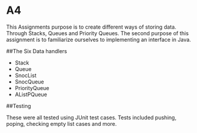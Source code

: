 A4
====
This Assignments purpose is to create different ways of storing data. Through Stacks, Queues and Priority Queues. The second purpose of this assignment is to familiarize ourselves to implementing an interface in Java.

##The Six Data handlers
  - Stack
  - Queue
  - SnocList
  - SnocQueue
  - PriorityQueue
  - AListPQueue


##Testing

These were all tested using JUnit test cases. Tests included pushing, poping, checking empty list cases and more.
